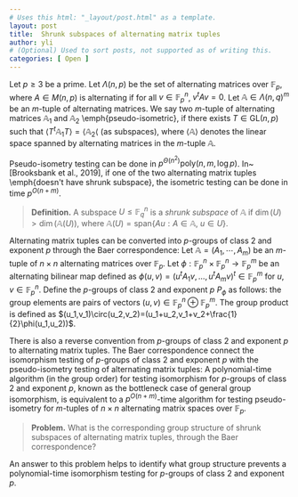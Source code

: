 ```yaml
---
# Uses this html: "_layout/post.html" as a template.
layout: post 
title:  Shrunk subspaces of alternating matrix tuples
author: yli
# (Optional) Used to sort posts, not supported as of writing this.
categories: [ Open ]
---
```




Let $p\geq 3$ be a prime. Let $\Lambda(n,p)$ be the set of alternating matrices over $\mathbb{F}_p$, where $A\in M(n,p)$ is alternating if for all $v\in\mathbb{F}_p^n$, $v^tAv=0$. Let $\mathbb{A}\in\Lambda(n,q)^m$ be an $m$-tuple of alternating matrices. We say two $m$-tuple of alternating matrices $\mathbb{A}_1$ and $\mathbb{A}_2$ \emph{pseudo-isometric}, if there exists $T\in \text{GL}(n,p)$ such that $\langle T^t\mathbb{A}_1T\rangle=\langle\mathbb{A}_2\langle$ (as subspaces), where $\langle \mathbb{A} \rangle$ denotes the linear space spanned by alternating matrices in the $m$-tuple $\mathbb{A}$. 

Pseudo-isometry testing can be done in $p^{\Theta(n^2)}\text{poly}(n,m,\log p)$. In~[Brooksbank et al., 2019], if one of the two alternating matrix tuples \emph{doesn't have shrunk subspace}, the isometric testing can be done in time $p^{O(n+m)}$.

> **Definition.** A subspace $U\leq \mathbb{F}_q^n$ is a *shrunk subspace* of $\mathbb{A}$ if $\dim(U)>\dim(\mathbb{A}(U))$, where $\mathbb{A}(U)=\text{span}\{Au:A\in\mathbb{A},~u\in U\}$.

Alternating matrix tuples can be converted into $p$-groups of class $2$ and exponent $p$ through the Baer correspondence: Let $\mathbb{A}=(A_1,\cdots,A_m)$ be an $m$-tuple of $n\times n$ alternating matrices over $\mathbb{F}_p$. Let $\phi:\mathbb{F}_p^n\times\mathbb{F}_p^n\to\mathbb{F}_p^m$ be an alternating bilinear map defined as $\phi(u,v)=(u^tA_1v,\dots,u^tA_mv)^t\in\mathbb{F}_p^m$ for $u,v\in\mathbb{F}^n_p$. Define the $p$-groups of class $2$ and exponent $p$ $P_\phi$ as follows: the group elements are pairs of vectors $(u,v)\in\mathbb{F}_p^n\oplus\mathbb{F}_p^m$. The group product is defined as $(u_1,v_1)\circ(u_2,v_2)=(u_1+u_2,v_1+v_2+\frac{1}{2}\phi(u_1,u_2))$. 

There is also a reverse convention from $p$-groups of class $2$ and exponent $p$ to alternating matrix tuples. The Baer correspondence connect the isomorphism testing of $p$-groups of class $2$ and exponent $p$ with the pseudo-isometry testing of alternating matrix tuples: A polynomial-time algorithm (in the group order) for testing isomorphism for $p$-groups of class $2$ and exponent $p$, known as the bottleneck case of general group isomorphism, is equivalent to a $p^{O(n+m)}$-time algorithm for testing pseudo-isometry for $m$-tuples of $n\times n$ alternating matrix spaces over $\mathbb{F}_p$.

> **Problem.** What is the corresponding group structure of shrunk subspaces of alternating matrix tuples, through the Baer correspondence?

An answer to this problem helps to identify what group structure prevents a polynomial-time isomorphism testing for $p$-groups of class $2$ and exponent $p$.
